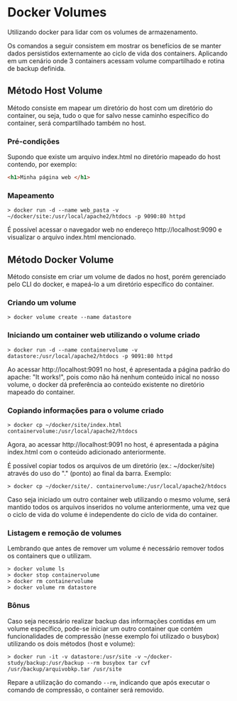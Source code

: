 # Docker Volumes
Utilizando docker para lidar com os volumes de armazenamento.

Os comandos a seguir consistem em mostrar os benefícios de se manter dados persistidos externamente ao ciclo de vida dos containers. Aplicando em um cenário onde 3 containers acessam volume compartilhado e rotina de backup definida.

## Método Host Volume
Método consiste em mapear um diretório do host com um diretório do container, ou seja, tudo o que for salvo nesse caminho específico do container, será compartilhado também no host.

### Pré-condições
Supondo que existe um arquivo index.html no diretório mapeado do host contendo, por exemplo:
```html
<h1>Minha página web </h1>
```

### Mapeamento
```shell
> docker run -d --name web_pasta -v ~/docker/site:/usr/local/apache2/htdocs -p 9090:80 httpd
```

É possível acessar o navegador web no endereço http://localhost:9090 e visualizar o arquivo index.html mencionado.

## Método Docker Volume
Método consiste em criar um volume de dados no host, porém gerenciado pelo CLI do docker, e mapeá-lo a um diretório específico do container.

### Criando um volume
```shell
> docker volume create --name datastore
```

### Iniciando um container web utilizando o volume criado
```shell
> docker run -d --name containervolume -v datastore:/usr/local/apache2/htdocs -p 9091:80 httpd
```

Ao acessar http://localhost:9091 no host, é apresentada a página padrão do apache: "It works!", pois como não há nenhum conteúdo inical no nosso volume, o docker dá preferência ao conteúdo existente no diretório mapeado do container.

### Copiando informações para o volume criado
```shell
> docker cp ~/docker/site/index.html containervolume:/usr/local/apache2/htdocs
```

Agora, ao acessar http://localhost:9091 no host, é apresentada a página index.html com o conteúdo adicionado anteriormente.

É possível copiar todos os arquivos de um diretório (ex.: ~/docker/site) através do uso do "." (ponto) ao final da barra. Exemplo:

```shell
> docker cp ~/docker/site/. containervolume:/usr/local/apache2/htdocs
```

Caso seja iniciado um outro container web utilizando o mesmo volume, será mantido todos os arquivos inseridos no volume anteriormente, uma vez que o ciclo de vida do volume é independente do ciclo de vida do container.

### Listagem e remoção de volumes
Lembrando que antes de remover um volume é necessário remover todos os containers que o utilizam.

```shell
> docker volume ls
> docker stop containervolume
> docker rm containervolume
> docker volume rm datastore
```

### Bônus
Caso seja necessário realizar backup das informações contidas em um volume específico, pode-se iniciar um outro container que contém funcionalidades de compressão (nesse exemplo foi utilizado o busybox) utilizando os dois métodos (host e volume):

```shell
> docker run -it -v datastore:/usr/site -v ~/docker-study/backup:/usr/backup --rm busybox tar cvf /usr/backup/arquivobkp.tar /usr/site
```

Repare a utilização do comando `--rm`, indicando que após executar o comando de compressão, o container será removido.